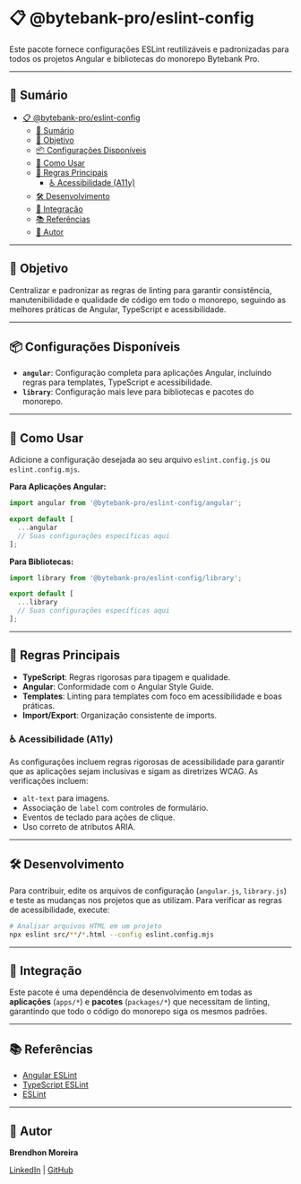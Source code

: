 # 📋 @bytebank-pro/eslint-config

Este pacote fornece configurações ESLint reutilizáveis e padronizadas para todos os projetos Angular e bibliotecas do monorepo Bytebank Pro.

---

## 📝 Sumário

- [📋 @bytebank-pro/eslint-config](#-bytebank-proeslint-config)
  - [📝 Sumário](#-sumário)
  - [🎯 Objetivo](#-objetivo)
  - [📦 Configurações Disponíveis](#-configurações-disponíveis)
  - [🚀 Como Usar](#-como-usar)
  - [🔧 Regras Principais](#-regras-principais)
    - [♿ Acessibilidade (A11y)](#-acessibilidade-a11y)
  - [🛠️ Desenvolvimento](#️-desenvolvimento)
  - [🔗 Integração](#-integração)
  - [📚 Referências](#-referências)
  - [👥 Autor](#-autor)

---

## 🎯 Objetivo

Centralizar e padronizar as regras de linting para garantir consistência, manutenibilidade e qualidade de código em todo o monorepo, seguindo as melhores práticas de Angular, TypeScript e acessibilidade.

---

## 📦 Configurações Disponíveis

- **`angular`**: Configuração completa para aplicações Angular, incluindo regras para templates, TypeScript e acessibilidade.
- **`library`**: Configuração mais leve para bibliotecas e pacotes do monorepo.

---

## 🚀 Como Usar

Adicione a configuração desejada ao seu arquivo `eslint.config.js` ou `eslint.config.mjs`.

**Para Aplicações Angular:**

```javascript
import angular from '@bytebank-pro/eslint-config/angular';

export default [
  ...angular
  // Suas configurações específicas aqui
];
```

**Para Bibliotecas:**

```javascript
import library from '@bytebank-pro/eslint-config/library';

export default [
  ...library
  // Suas configurações específicas aqui
];
```

---

## 🔧 Regras Principais

- **TypeScript**: Regras rigorosas para tipagem e qualidade.
- **Angular**: Conformidade com o Angular Style Guide.
- **Templates**: Linting para templates com foco em acessibilidade e boas práticas.
- **Import/Export**: Organização consistente de imports.

### ♿ Acessibilidade (A11y)

As configurações incluem regras rigorosas de acessibilidade para garantir que as aplicações sejam inclusivas e sigam as diretrizes WCAG. As verificações incluem:

- `alt-text` para imagens.
- Associação de `label` com controles de formulário.
- Eventos de teclado para ações de clique.
- Uso correto de atributos ARIA.

---

## 🛠️ Desenvolvimento

Para contribuir, edite os arquivos de configuração (`angular.js`, `library.js`) e teste as mudanças nos projetos que as utilizam. Para verificar as regras de acessibilidade, execute:

```bash
# Analisar arquivos HTML em um projeto
npx eslint src/**/*.html --config eslint.config.mjs
```

---

## 🔗 Integração

Este pacote é uma dependência de desenvolvimento em todas as **aplicações** (`apps/*`) e **pacotes** (`packages/*`) que necessitam de linting, garantindo que todo o código do monorepo siga os mesmos padrões.

---

## 📚 Referências

- [Angular ESLint](https://github.com/angular-eslint/angular-eslint)
- [TypeScript ESLint](https://typescript-eslint.io/)
- [ESLint](https://eslint.org/)

---

## 👥 Autor

**Brendhon Moreira**

[LinkedIn](https://www.linkedin.com/in/brendhon-moreira) | [GitHub](https://github.com/Brendhon)